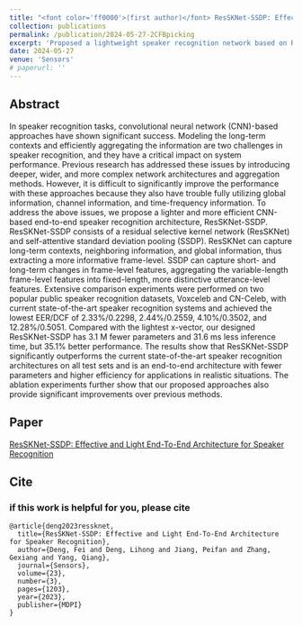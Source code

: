 ```yaml
---
title: "<font color='ff0000'>(first author)</font> ResSKNet-SSDP: Effective and Light End-To-End Architecture for Speaker Recognition"
collection: publications
permalink: /publication/2024-05-27-2CFBpicking
excerpt: 'Proposed a lightweight speaker recognition network based on ResNet'
date: 2024-05-27
venue: 'Sensors'
# paperurl: ''
---
```


## Abstract

In speaker recognition tasks, convolutional neural network (CNN)-based approaches have shown significant success. Modeling the long-term contexts and efficiently aggregating the information are two challenges in speaker recognition, and they have a critical impact on system performance. Previous research has addressed these issues by introducing deeper, wider, and more complex network architectures and aggregation methods. However, it is difficult to significantly improve the performance with these approaches because they also have trouble fully utilizing global information, channel information, and time-frequency information. To address the above issues, we propose a lighter and more efficient CNN-based end-to-end speaker recognition architecture, ResSKNet-SSDP. ResSKNet-SSDP consists of a residual selective kernel network (ResSKNet) and self-attentive standard deviation pooling (SSDP). ResSKNet can capture long-term contexts, neighboring information, and global information, thus extracting a more informative frame-level. SSDP can capture short- and long-term changes in frame-level features, aggregating the variable-length frame-level features into fixed-length, more distinctive utterance-level features. Extensive comparison experiments were performed on two popular public speaker recognition datasets, Voxceleb and CN-Celeb, with current state-of-the-art speaker recognition systems and achieved the lowest EER/DCF of 2.33%/0.2298, 2.44%/0.2559, 4.10%/0.3502, and 12.28%/0.5051. Compared with the lightest x-vector, our designed ResSKNet-SSDP has 3.1 M fewer parameters and 31.6 ms less inference time, but 35.1% better performance. The results show that ResSKNet-SSDP significantly outperforms the current state-of-the-art speaker recognition architectures on all test sets and is an end-to-end architecture with fewer parameters and higher efficiency for applications in realistic situations. The ablation experiments further show that our proposed approaches also provide significant improvements over previous methods.

## Paper

[ResSKNet-SSDP: Effective and Light End-To-End Architecture for Speaker Recognition](https://www.mdpi.com/1424-8220/23/3/1203)


## Cite


### if this work is helpful for you, please cite

```
@article{deng2023ressknet,
  title={ResSKNet-SSDP: Effective and Light End-To-End Architecture for Speaker Recognition},
  author={Deng, Fei and Deng, Lihong and Jiang, Peifan and Zhang, Gexiang and Yang, Qiang},
  journal={Sensors},
  volume={23},
  number={3},
  pages={1203},
  year={2023},
  publisher={MDPI}
}
````

